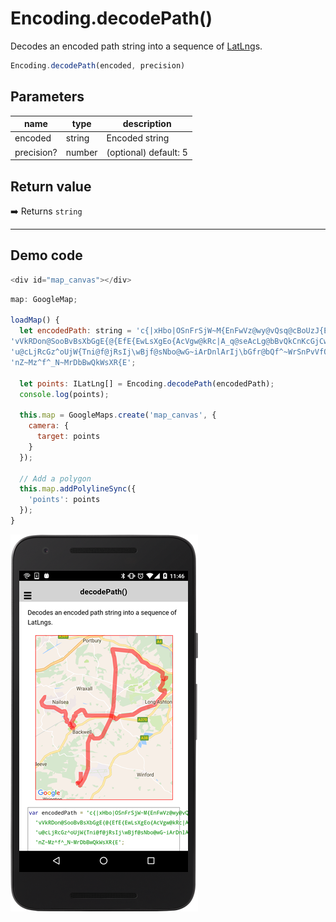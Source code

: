 # Encoding.decodePath()

Decodes an encoded path string into a sequence of [LatLng](../latlng/README.md)s.

```typescript
Encoding.decodePath(encoded, precision)
```

## Parameters

name           | type     | description
---------------|----------|---------------------------------------
encoded        | string   | Encoded string
precision?     | number   | (optional) default: 5

## Return value

:arrow_right: Returns `string`

------------------------------------------------------------------

## Demo code

```js
<div id="map_canvas"></div>
```

```js
map: GoogleMap;

loadMap() {
  let encodedPath: string = 'c{|xHbo|OSnFrSjW~M{EnFwVz@wy@vQsq@cBoUzJ{EzObBrIcLfE~C~H{Y~C~CfOgY{EjM{EgTcLzTsSwQcGf@IoKgJSkMsb@RkR' +
'vVkRDon@SooBvBsXbGgE{@{EfE{EwLsXgEo{AcVgw@kRc|A_q@seAcLg@bBvQkCnKcGjCwQsSkM?cL{YjHrS{J~HgOwBgOjf@{Jj' +
'u@cLjRcGz^oUjW{Tni@f@jRsIj\wBjf@sNbo@wG~iArDnlArIj\bGfr@bQf^~WrSnPvVfOjHnURzc@cQbQzc@nUrtAbBfYkC~M~H' +
'nZ~Mz^f^_N~MrDbBwQkWsXR{E';

  let points: ILatLng[] = Encoding.decodePath(encodedPath);
  console.log(points);

  this.map = GoogleMaps.create('map_canvas', {
    camera: {
      target: points
    }
  });

  // Add a polygon
  this.map.addPolylineSync({
    'points': points
  });
}
```

![](image.png)
